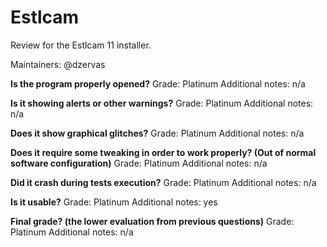 # Estlcam
Review for the Estlcam 11 installer.

Maintainers: @dzervas

**Is the program properly opened?**
Grade: Platinum
Additional notes: n/a

**Is it showing alerts or other warnings?**
Grade: Platinum
Additional notes: n/a

**Does it show graphical glitches?**
Grade: Platinum
Additional notes: n/a

**Does it require some tweaking in order to work properly? (Out of normal software configuration)**
Grade: Platinum
Additional notes: n/a

**Did it crash during tests execution?**
Grade: Platinum
Additional notes: n/a

**Is it usable?**
Grade: Platinum
Additional notes: yes

**Final grade? (the lower evaluation from previous questions)**
Grade: Platinum
Additional notes: n/a
